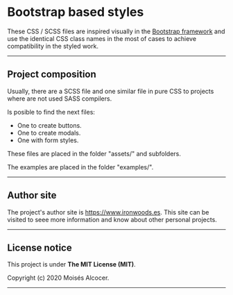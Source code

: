 # Bootstrap based styles

These CSS / SCSS files are inspired visually in the [Bootstrap framework][1]
and use the identical CSS class names in the most of cases to achieve
compatibility in the styled work.

***

## Project composition

Usually, there are a SCSS file and one similar file in pure CSS to
projects where are not used SASS compilers.

Is posible to find the next files:

 - One to create buttons.
 - One to create modals.
 - One with form styles.

These files are placed in the folder "assets/" and subfolders.

The examples are placed in the folder "examples/".

***

## Author site

The project's author site is https://www.ironwoods.es. This site can be
visited to seee more information and know about other personal projects.


[1]: https://github.com/twbs/bootstrap

***

## License notice

This project is under **The MIT License (MIT)**.

Copyright (c) 2020 Moisés Alcocer.

***
